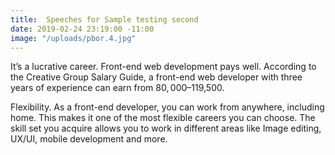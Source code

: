 ```yaml
---
title:  Speeches for Sample testing second
date: 2019-02-24 23:19:00 -11:00
image: "/uploads/pbor.4.jpg"
---
```


It’s a lucrative career. Front-end web development pays well. According to the Creative Group Salary Guide, a front-end web developer with three years of experience can earn from $80,000–$119,500.

Flexibility. As a front-end developer, you can work from anywhere, including home. This makes it one of the most flexible careers you can choose. The skill set you acquire allows you to work in different areas like Image editing, UX/UI, mobile development and more.
